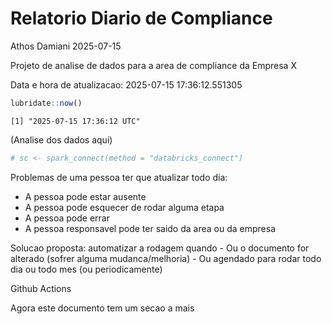# Relatorio Diario de Compliance
Athos Damiani
2025-07-15

Projeto de analise de dados para a area de compliance da Empresa X

Data e hora de atualizacao: 2025-07-15 17:36:12.551305

``` r
lubridate::now()
```

    [1] "2025-07-15 17:36:12 UTC"

(Analise dos dados aqui)

``` r
# sc <- spark_connect(method = "databricks_connect")
```

Problemas de uma pessoa ter que atualizar todo dia:

-   A pessoa pode estar ausente
-   A pessoa pode esquecer de rodar alguma etapa
-   A pessoa pode errar
-   A pessoa responsavel pode ter saido da area ou da empresa

Solucao proposta: automatizar a rodagem quando - Ou o documento for
alterado (sofrer alguma mudanca/melhoria) - Ou agendado para rodar todo
dia ou todo mes (ou periodicamente)

Github Actions

Agora este documento tem um secao a mais
